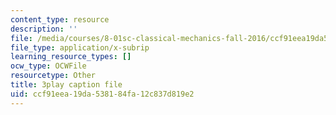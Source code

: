 ```yaml
---
content_type: resource
description: ''
file: /media/courses/8-01sc-classical-mechanics-fall-2016/ccf91eea19da538184fa12c837d819e2_RX88J2e4W0M.vtt
file_type: application/x-subrip
learning_resource_types: []
ocw_type: OCWFile
resourcetype: Other
title: 3play caption file
uid: ccf91eea-19da-5381-84fa-12c837d819e2
---
```

